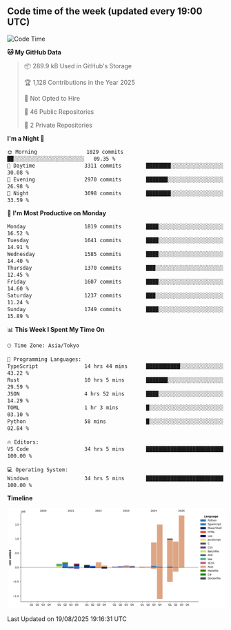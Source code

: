 ## Code time of the week (updated every 19:00 UTC)

<!--START_SECTION:waka-->
![Code Time](http://img.shields.io/badge/Code%20Time-5%2C231%20hrs%2059%20mins-blue)

**🐱 My GitHub Data** 

> 📦 289.9 kB Used in GitHub's Storage 
 > 
> 🏆 1,128 Contributions in the Year 2025
 > 
> 🚫 Not Opted to Hire
 > 
> 📜 46 Public Repositories 
 > 
> 🔑 2 Private Repositories 
 > 
**I'm a Night 🦉** 

```text
🌞 Morning                1029 commits        ██░░░░░░░░░░░░░░░░░░░░░░░   09.35 % 
🌆 Daytime                3311 commits        ████████░░░░░░░░░░░░░░░░░   30.08 % 
🌃 Evening                2970 commits        ███████░░░░░░░░░░░░░░░░░░   26.98 % 
🌙 Night                  3698 commits        ████████░░░░░░░░░░░░░░░░░   33.59 % 
```
📅 **I'm Most Productive on Monday** 

```text
Monday                   1819 commits        ████░░░░░░░░░░░░░░░░░░░░░   16.52 % 
Tuesday                  1641 commits        ████░░░░░░░░░░░░░░░░░░░░░   14.91 % 
Wednesday                1585 commits        ████░░░░░░░░░░░░░░░░░░░░░   14.40 % 
Thursday                 1370 commits        ███░░░░░░░░░░░░░░░░░░░░░░   12.45 % 
Friday                   1607 commits        ████░░░░░░░░░░░░░░░░░░░░░   14.60 % 
Saturday                 1237 commits        ███░░░░░░░░░░░░░░░░░░░░░░   11.24 % 
Sunday                   1749 commits        ████░░░░░░░░░░░░░░░░░░░░░   15.89 % 
```


📊 **This Week I Spent My Time On** 

```text
🕑︎ Time Zone: Asia/Tokyo

💬 Programming Languages: 
TypeScript               14 hrs 44 mins      ███████████░░░░░░░░░░░░░░   43.22 % 
Rust                     10 hrs 5 mins       ███████░░░░░░░░░░░░░░░░░░   29.59 % 
JSON                     4 hrs 52 mins       ████░░░░░░░░░░░░░░░░░░░░░   14.29 % 
TOML                     1 hr 3 mins         █░░░░░░░░░░░░░░░░░░░░░░░░   03.10 % 
Python                   58 mins             █░░░░░░░░░░░░░░░░░░░░░░░░   02.84 % 

🔥 Editors: 
VS Code                  34 hrs 5 mins       █████████████████████████   100.00 % 

💻 Operating System: 
Windows                  34 hrs 5 mins       █████████████████████████   100.00 % 
```

**Timeline**

![Lines of Code chart](https://raw.githubusercontent.com/SARDONYX-sard/SARDONYX-sard/main/assets/bar_graph.png)


 Last Updated on 19/08/2025 19:16:31 UTC
<!--END_SECTION:waka-->